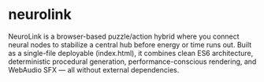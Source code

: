 # neurolink
NeuroLink is a browser-based puzzle/action hybrid where you connect neural nodes to stabilize a central hub before energy or time runs out. Built as a single-file deployable (index.html), it combines clean ES6 architecture, deterministic procedural generation, performance-conscious rendering, and WebAudio SFX — all without external dependencies.
